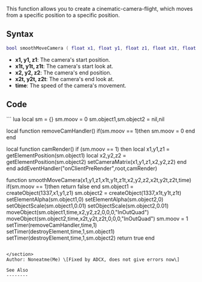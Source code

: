 <lowercasetitle/>

This function allows you to create a cinematic-camera-flight, which moves from a specific position to a specific position.

Syntax
------

``` lua
bool smoothMoveCamera ( float x1, float y1, float z1, float x1t, float y1t, float z1t, float x2, float y2, float z2, float x2t, float y2t, float z2t, int time )
```

-   **x1, y1, z1**: The camera's start position.
-   **x1t, y1t, z1t**: The camera's start look at.
-   **x2, y2, z2**: The camera's end position.
-   **x2t, y2t, z2t**: The camera's end look at.
-   **time**: The speed of the camera's movement.

Code
----

<section name="Clientside Script" class="client" show="true">
``` lua
local sm = {}
sm.moov = 0
sm.object1,sm.object2 = nil,nil
 
local function removeCamHandler()
    if(sm.moov == 1)then
        sm.moov = 0
    end
end
 
local function camRender()
    if (sm.moov == 1) then
        local x1,y1,z1 = getElementPosition(sm.object1)
        local x2,y2,z2 = getElementPosition(sm.object2)
        setCameraMatrix(x1,y1,z1,x2,y2,z2)
    end
end
addEventHandler("onClientPreRender",root,camRender)
 
function smoothMoveCamera(x1,y1,z1,x1t,y1t,z1t,x2,y2,z2,x2t,y2t,z2t,time)
    if(sm.moov == 1)then return false end
    sm.object1 = createObject(1337,x1,y1,z1)
    sm.object2 = createObject(1337,x1t,y1t,z1t)
    setElementAlpha(sm.object1,0)
    setElementAlpha(sm.object2,0)
    setObjectScale(sm.object1,0.01)
    setObjectScale(sm.object2,0.01)
    moveObject(sm.object1,time,x2,y2,z2,0,0,0,"InOutQuad")
    moveObject(sm.object2,time,x2t,y2t,z2t,0,0,0,"InOutQuad")
    sm.moov = 1
    setTimer(removeCamHandler,time,1)
    setTimer(destroyElement,time,1,sm.object1)
    setTimer(destroyElement,time,1,sm.object2)
    return true
end
```

</section>
Author: Noneatme(Me) \[Fixed by ADCX, does not give errors now\]

See Also
--------
